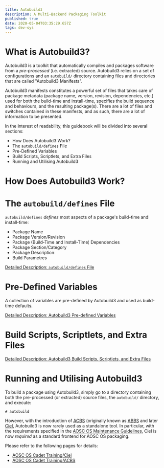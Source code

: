 ```yaml
---
title: Autobuild3
description: A Multi-Backend Packaging Toolkit
published: true
date: 2020-05-04T03:35:29.657Z
tags: dev-sys
---
```


# What is Autobuild3?

Autobuild3 is a toolkit that automatically compiles and packages software from a *pre-processed* (i.e. extracted) source. Autobuild3 relies on a set of configurations and an `autobuild/` directory containing files and directories that are called "Autobuild3 Manifests". 

Autobuild3 manifests constitutes a powerful set of files that takes care of package metadata (package name, version, revision, dependencies, etc.) used for both the build-time and install-time, specifies the build sequence and behaviours, and the resulting package(s). There are a lot of files and switches contained in these manifests, and as such, there are a lot of information to be presented.

In the interest of readability, this guidebook will be divided into several sections:

- How Does Autobuild3 Work?
- The `autobuild/defines` File
- Pre-Defined Variables
- Build Scripts, Scriptlets, and Extra Files
- Running and Utilising Autobuild3

# How Does Autobuild3 Work?

# The `autobuild/defines` File

`autobuild/defines` *defines* most aspects of a package's build-time and install-time:

- Package Name
- Package Version/Revision
- Package (Build-Time and Install-Time) Dependencies
- Package Section/Category
- Package Description
- Build Parametres

[Detailed Description: `autobuild/defines` File](/developers/aosc-os-cadet-training/autobuild3/defines)

# Pre-Defined Variables

A collection of variables are pre-defined by Autobuild3 and used as build-time defaults.

[Detailed Description: Autobuild3 Pre-defined Variables](/developers/aosc-os-cadet-training/autobuild3/pre-defined-variables)

# Build Scripts, Scriptlets, and Extra Files

[Detailed Description: Autobuild3 Build Scripts, Scriptlets, and Extra Files](/developers/aosc-os-cadet-training/autobuild3/scripts-and-extra-files)

# Running and Utilising Autobuild3

To build a package using Autobuild3, simply go to a directory containing both the pre-processed (or extracted) source files, the `autobuild/` directory, and execute:

```
# autobuild
```

However, with the introduction of [ACBS](/developers/aosc-os-cadet-training/acbs) (originally known as [ABBS](https://github.com/AOSC-Dev/abbs) and later [Ciel](/developers/aosc-os-cadet-training/ciel), Autobuild3 is now rarely used as a standalone tool. In particular, with the requirements specified in the [AOSC OS Maintenance Guidelines](https://wiki.aosc.io/developers/aosc-os-maintenance-guidelines), Ciel is now *required* as a standard frontend for AOSC OS packaging.

Please refer to the following pages for details:

- [AOSC OS Cadet Training/Ciel](/developers/aosc-os-cadet-training/ciel)
- [AOSC OS Cadet Training/ACBS](/developers/aosc-os-cadet-training/acbs)
